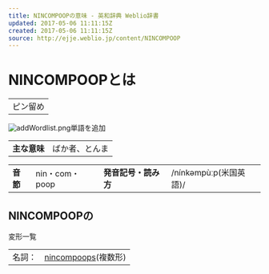 ```yaml
---
title: NINCOMPOOPの意味 - 英和辞典 Weblio辞書
updated: 2017-05-06 11:11:15Z
created: 2017-05-06 11:11:15Z
source: http://ejje.weblio.jp/content/NINCOMPOOP
---
```


# NINCOMPOOPとは

|     |
| --- |
| ピン留め |

![addWordlist.png](../_resources/addWordlist.png)単語を追加

|     |     |
| --- | --- |
| **主な意味** | ばか者、とんま |

|     |     |     |     |
| --- | --- | --- | --- |
| **音節** | nin・com・poop | **発音記号・読み方** | /nínkəmpùːp(米国英語)/ |

## NINCOMPOOPの

変形一覧

|     |     |
| --- | --- |
| 名詞： | [nincompoops](http://ejje.weblio.jp/content/nincompoops)(複数形) |
